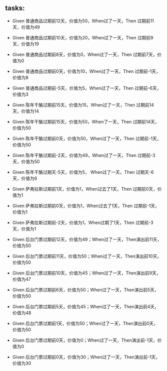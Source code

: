 ## tasks:
- Given 普通商品过期前12天，价值为50，When过了一天，Then 过期前11天，价值为49
- Given 普通商品过期前10天，价值为20，When过了一天，Then 过期前9天，价值为19
- Given 普通商品过期前8天，价值为0，When过了一天，Then 过期前7天，价值为0
- Given 普通商品过期前0天，价值为10，When过了一天，Then 过期前-1天，价值为8
- Given 普通商品过期前-5天，价值为5，When过了一天，Then 过期前-6天，价值为3

- Given 陈年干酪过期前15天，价值为15，When过了一天，Then 过期前14天，价值为14
- Given 陈年干酪过期前15天，价值为50，When了一天，Then 过期前14天，价值为50
- Given 陈年干酪过期前0天，价值为50，When过了一天，Then 过期前-1天，价值为50
- Given 陈年干酪过期前-2天，价值为49，When过了一天，Then 过期前-3天，价值为50
- Given 陈年干酪过期天-5天，价值为5， When过了一天，Then 过期天-6天，价值为6

- Given 萨弗拉斯过期前1天，价值为1，When过去了1天，Then 过期前0天，价值为1
- Given 萨弗拉斯过期前0天，价值为1，When过去了1天，Then 过期前-1天，价值为1
- Given 萨弗拉斯过期前-2天，价值为1，When过期了1天，Then 过期前-3天，价值为1
    
- Given 后台门票过期前12天，价值为49；When过了一天，Then演出前11天，价值为50
- Given 后台门票过期前11天，价值为50；When过了一天，Then演出前10天，价值为50
- Given 后台门票过期前10天，价值为45；When过了一天，Then演出前9天，价值为47
- Given 后台门票过期前6天，价值为50；When过了一天，Then演出前5天，价值为50
- Given 后台门票过期前5天，价值为45；When过了一天，Then演出前4天，价值为48
- Given 后台门票过期前1天，价值为50；When过了一天，Then演出前0天，价值为50
- Given 后台门票过期前0天，价值为0；When过了一天，Then演出前-1天，价值为0
- Given 后台门票过期前0天，价值为30；When过了一天，Then演出前-1天，价值为30

